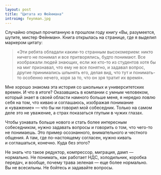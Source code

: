```yaml
---
layout: post
title: "Цитата из Фейнмана"
introimg: feynman.jpg
---
```


Случайно открыл прочитанную в прошлом году книгу «Вы, разумеется, шутите, мистер Фейнман». Книга открылась на странице, где я выделил маркером цитату:

> «Эти ребята обладали каким-то странным высокомерием: никто ничего не понимал и все притворялись, будто понимают. Все изображали людей знающих, если же кто-то из студентов хотя бы на миг признавал, что ему не все понятно, и задавал вопрос, другие принимались шпынять его, делая вид, что тут и понимать-то особенно нечего, коря за то, что он зря тратит их время».

<!-- more -->

Мне хорошо знакома эта история со школьных и университетских времен. И что в итоге? Оказавшись в компании с умным человеком, который знает в своей области намного больше меня, я нередко ловлю себя на том, что киваю и соглашаюсь, изображая понимание и «уважение» — что бы ни говорил мой собеседник. Только на самом деле это не уважение, а страх показаться глупым в чужих глазах.

Чтобы узнавать больше нового и стать более интересным собеседником, нужно задавать вопросы и говорить о том, что чего-то не понимаешь. Это пример осознанного, внимательного и честного общения. А там, где по-настоящему согласен, нужно кивать и соглашаться, конечно. Куда без этого?

Не знать что такое редуктор, компрессор, миграция, дамп — нормально. Не понимать, как работает НДС, холодильник, коробка передач, и вообще, почему трава зеленая — еще более нормально. Вы не всесильны. Не бойтесь и задавайте вопросы.
